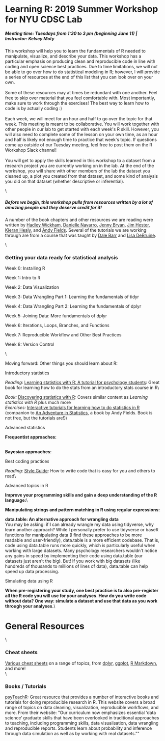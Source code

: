 <div id="workshop" class="section page-section mb-0">

<div class="container">

Learning R: 2019 Summer Workshop for NYU CDSC Lab
=================================================

##### Meeting time: Tuesdays from 1:30 to 3 pm (beginning June 11) | Instructor: Kelsey Moty

This workshop will help you to learn the fundamentals of R needed to
manipulate, visualize, and describe your data. This workshop has a
particular emphasis on producing clean and reproducible code in line
with coding and open science best practices. Due to time limitations, we
will not be able to go over how to do statistical modeling in R;
however, I will provide a series of resources at the end of this list
that you can look over on your own.\
\
Some of these resources may at times be redundant with one another. Feel
free to skip over material that you feel comfortable with. Most
importantly, make sure to work through the exercises! The best way to
learn how to code is by actually coding :)\
\
Each week, we will meet for an hour and half to go over the topic for
that week. This meeting is meant to be collaborative. You will work
together with other people in our lab to get started with each week's R
skill. However, you will also need to complete some of the lesson on
your own time, as an hour and half is likely not enough time to practice
that week's topic. If questions come up outside of our Tuesday meeting,
feel free to post them on the R Workshop Slack channel!\
\
You will get to apply the skills learned in this workshop to a dataset
from a research project you are currently working on in the lab. At the
end of the workshop, you will share with other members of the lab the
dataset you cleaned up, a plot you created from that dataset, and some
kind of analysis you did on that dataset (whether descriptive or
inferential).

\
##### Before we begin, this workshop pulls from resources written by a lot of amazing people and they deserve credit for it!

A number of the book chapters and other resources we are reading were
written by [Hadley Wickham](http://hadley.nz/), [Danielle
Navarro](https://compcogscisydney.org/), [Jenny
Bryan](https://jennybryan.org/), [Jim
Hester](https://www.jimhester.com/), [Kieran
Healy](https://kieranhealy.org/), and [Andy
Fields](https://www.discoveringstatistics.com/about/). Several of the
tutorials we are working through are from a course that was taught by
[Dale
Barr](https://www.gla.ac.uk/researchinstitutes/neurosciencepsychology/staff/dalebarr/)
and [Lisa DeBruine](https://debruine.github.io/).

\
### Getting your data ready for statistical analysis

Week 0: Installing R
<div class="panel">

</div>

Week 1: Intro to R
<div class="panel">

</div>

Week 2: Data Visualization
<div class="panel">

</div>

Week 3: Data Wrangling Part 1: Learning the fundamentals of tidyr
<div class="panel">

</div>

Week 4: Data Wrangling Part 2: Learning the fundamentals of dplyr
<div class="panel">

</div>

Week 5: Joining Data: More fundamentals of dplyr
<div class="panel">

</div>

Week 6: Iterations, Loops, Branches, and Functions
<div class="panel">

</div>

Week 7: Reproducible Workflow and Other Best Practices
<div class="panel">

</div>

Week 8: Version Control
<div class="panel">

</div>

\

</div>

</div>

<div id="other" class="section page-section mb-0 bg-primary">

<div class="container">

<div id="h1_other">

Moving forward: Other things you should learn about R:

</div>

Introductory statistics
<div class="panel">

*Reading:* [Learning statistics with R: A tutorial for psychology
students](https://learningstatisticswithr.com/book/): Great book for
learning how to do the stats from an introductory stats course in R\

*Book:* [Discovering statistics with
R](assets/discoveringstatistics.pdf): Covers similar content as
*Learning statistics with R* plus much more\
*Exercises:* [Interactive tutorials for learning how to do statistics in
R](http://milton-the-cat.rocks/home/adventr.html) (companion to [An
Adventure in
Statistics](https://www.discoveringstatistics.com/books/an-adventure-in-statistics/),
a book by Andy Fields. Book is not free, but the tutorials are!)\

</div>

Advanced statistics
<div class="panel">

**Frequentist approaches:**

\
**Bayesian approaches:**

</div>

Best coding practices
<div class="panel">

*Reading:* [Style Guide](https://style.tidyverse.org/): How to write
code that is easy for you and others to read\

</div>

Advanced topics in R
<div class="panel">

**Improve your programming skills and gain a deep understanding of the R
language:**\

**Manipulating strings and pattern matching in R using regular
expressions:**

**data.table: An alternative approach for wrangling data**\
You may be asking: if I can already wrangle my data using tidyverse, why
learn another approach? While I personally prefer to use tidyverse or
baseR functions for manipulating data (I find these approaches to be
more readable and user-friendly), data.table is a more efficient
codebase. That is, code using data.table runs more quickly, which is
particularly useful when working with large datasets. Many psychology
researchers wouldn't notice any gains in speed by implementing their
code using data.table (our datasets just aren't the big). But! If you
work with big datasets (like hundreds of thousands to millions of lines
of data), data.table can help speed up data processing.

</div>

Simulating data using R
<div class="panel">

**When pre-registering your study, one best practice is to also
pre-register all the R code you will use for your analyses. How do you
write code without data? One way: simulate a dataset and use that data
as you work through your analyses.**\

</div>

</div>

</div>

<div id="resources" class="section page-section mb-0">

<div class="container">

General Resources
=================

\
### Cheat sheets

[Various cheat sheets](https://www.rstudio.com/resources/cheatsheets/)
on a range of topics, from
[dplyr](https://www.rstudio.com/resources/cheatsheets/#dplyr),
[ggplot](https://www.rstudio.com/resources/cheatsheets/#ggplot2), [R
Markdown](https://www.rstudio.com/resources/cheatsheets/#rmarkdown), and
more!\
\
### Books / Tutorials

[psyTeachR](https://psyteachr.github.io/): Great resource that provides
a number of interactive books and tutorials for doing reproducible
research in R. This website covers a broad range of topics on data
cleaning, visualization, reproducible workflows, and more. From their
website: "Our curriculum now emphasizes essential ‘data science’
graduate skills that have been overlooked in traditional approaches to
teaching, including programming skills, data visualisation, data
wrangling and reproducible reports. Students learn about probability and
inference through data simulation as well as by working with real
datasets.""

</div>

</div>
